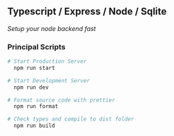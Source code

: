 ## Typescript / Express / Node / Sqlite

_Setup your node backend fast_

### Principal Scripts

```bash
# Start Production Server
  npm run start
```
```bash
# Start Development Server
  npm run dev
```
```bash
# Format source code with prettier
  npm run format
```
```bash
# Check types and compile to dist folder
  npm run build
```
